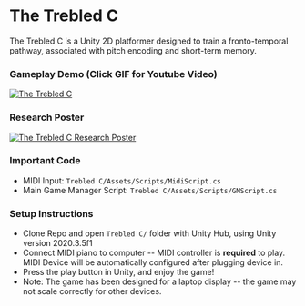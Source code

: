 # The Trebled C
The Trebled C is a Unity 2D platformer designed to train a fronto-temporal pathway, associated with pitch encoding and short-term memory.

### Gameplay Demo (Click GIF for Youtube Video)

[![The Trebled C](https://imgur.com/ojDvaki.gif)](https://www.youtube.com/watch?v=cAAEySOGntU "The Trebled C")



### Research Poster
[![The Trebled C Research Poster](https://imgur.com/fF7qopJ.png)](https://drive.google.com/file/d/1C0ouUA6GtyKidZU73UXL2YtjWVSfoBiE/view "The Trebled C Research Poster")


### Important Code
* MIDI Input: `Trebled C/Assets/Scripts/MidiScript.cs`
* Main Game Manager Script: `Trebled C/Assets/Scripts/GMScript.cs`


### Setup Instructions
* Clone Repo and open `Trebled C/` folder with Unity Hub, using Unity version 2020.3.5f1
* Connect MIDI piano to computer -- MIDI controller is **required** to play. MIDI Device will be automatically configured after plugging device in.
* Press the play button in Unity, and enjoy the game!
* Note: The game has been designed for a laptop display -- the game may not scale correctly for other devices.



